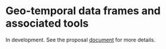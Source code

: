 # Geo-temporal data frames and associated tools  

In development. See the proposal [document](https://docs.google.com/document/d/1-NBa13f6uh0N-FBN3f-rU6ES1h9rby-W8UR9NgobEu8/edit?usp=sharing) for more details. 
